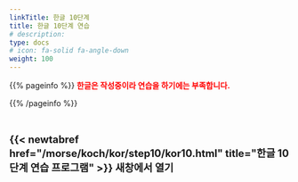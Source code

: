 ```yaml
---
linkTitle: 한글 10단계
title: 한글 10단계 연습
# description: 
type: docs
# icon: fa-solid fa-angle-down
weight: 100
---
```


{{% pageinfo %}}
<span style="color:red">**한글은 작성중이라 연습을 하기에는 부족합니다.**</span>

{{% /pageinfo %}}

<br>

<b><span style="font-size:130%">{{< newtabref href="/morse/koch/kor/step10/kor10.html" title="한글 10단계 연습 프로그램" >}} 새창에서 열기</span></b>


